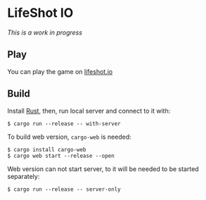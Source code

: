 # LifeShot IO

*This is a work in progress*

## Play

You can play the game on [lifeshot.io](https://lifeshot.io)

## Build

Install [Rust](https://rust-lang.org), then, run local server and connect to it with:

```shell
$ cargo run --release -- with-server
```

To build web version, `cargo-web` is needed:

```shell
$ cargo install cargo-web
$ cargo web start --release --open
```

Web version can not start server, to it will be needed to be started separately:

```shell
$ cargo run --release -- server-only
```